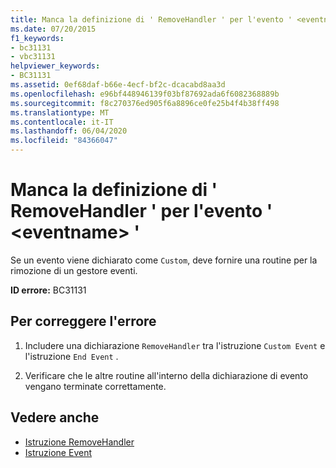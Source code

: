 ```yaml
---
title: Manca la definizione di ' RemoveHandler ' per l'evento ' <eventname> '
ms.date: 07/20/2015
f1_keywords:
- bc31131
- vbc31131
helpviewer_keywords:
- BC31131
ms.assetid: 0ef68daf-b66e-4ecf-bf2c-dcacabd8aa3d
ms.openlocfilehash: e96bf448946139f03bf87692ada6f6082368889b
ms.sourcegitcommit: f8c270376ed905f6a8896ce0fe25b4f4b38ff498
ms.translationtype: MT
ms.contentlocale: it-IT
ms.lasthandoff: 06/04/2020
ms.locfileid: "84366047"
---
```

# <a name="removehandler-definition-missing-for-event-eventname"></a>Manca la definizione di ' RemoveHandler ' per l'evento ' \<eventname> '
Se un evento viene dichiarato come `Custom`, deve fornire una routine per la rimozione di un gestore eventi.  
  
 **ID errore:** BC31131  
  
## <a name="to-correct-this-error"></a>Per correggere l'errore  
  
1. Includere una dichiarazione `RemoveHandler` tra l'istruzione `Custom Event` e l'istruzione `End Event` .  
  
2. Verificare che le altre routine all'interno della dichiarazione di evento vengano terminate correttamente.  
  
## <a name="see-also"></a>Vedere anche

- [Istruzione RemoveHandler](../language-reference/statements/removehandler-statement.md)
- [Istruzione Event](../language-reference/statements/event-statement.md)
